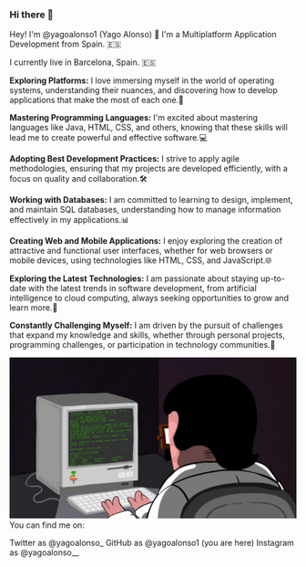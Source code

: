### Hi there 👋
Hey! I'm @yagoalonso1 (Yago Alonso) 👋
I'm a Multiplatform Application Development from Spain. 🇪🇸​

I currently live in Barcelona, Spain. 🇪🇸​

**Exploring Platforms:** I love immersing myself in the world of operating systems, understanding their nuances, and discovering how to develop applications that make the most of each one.📱

**Mastering Programming Languages:** I'm excited about mastering languages like Java, HTML, CSS, and others, knowing that these skills will lead me to create powerful and effective software.💻 

**Adopting Best Development Practices:** I strive to apply agile methodologies, ensuring that my projects are developed efficiently, with a focus on quality and collaboration.🛠️ 

**Working with Databases:** I am committed to learning to design, implement, and maintain SQL databases, understanding how to manage information effectively in my applications.📊 

**Creating Web and Mobile Applications:** I enjoy exploring the creation of attractive and functional user interfaces, whether for web browsers or mobile devices, using technologies like HTML, CSS, and JavaScript.🌐 

**Exploring the Latest Technologies:** I am passionate about staying up-to-date with the latest trends in software development, from artificial intelligence to cloud computing, always seeking opportunities to grow and learn more.🔧 

**Constantly Challenging Myself:** I am driven by the pursuit of challenges that expand my knowledge and skills, whether through personal projects, programming challenges, or participation in technology communities.🌟 



![gif programando](https://github.com/yagoalonso1/yagoalonso1/blob/main/programming.gif)
You can find me on:


Twitter as @yagoalonso_
GitHub as @yagoalonso1 (you are here)
Instagram as @yagoalonso__
